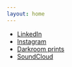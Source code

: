 ```yaml
---
layout: home
---
```


- [LinkedIn](https://www.linkedin.com/in/acornelissen/)
- [Instagram](https://instagram.com/a.l.b.e.r.t.c)
- [Darkroom prints](https://prints.cornelissen.me)
- [SoundCloud](https://soundcloud.com/compl33t)
